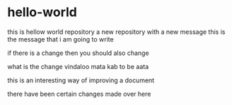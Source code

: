 # hello-world
this is hellow world repository
a new repository with a new message
this is the message that i am going to write

if there is a change then you should also change

what is the change
vindaloo mata kab to be aata

this is an interesting way of improving a document





there have been certain changes made over here

